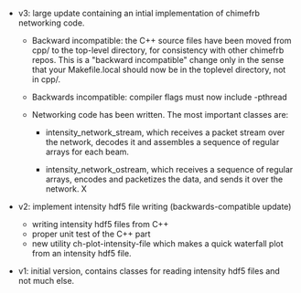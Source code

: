 - v3: large update containing an intial implementation of chimefrb networking code.

  - Backward incompatible: the C++ source files have been moved from cpp/ to the
    top-level directory, for consistency with other chimefrb repos.  This is a 
    "backward incompatible" change only in the sense that your Makefile.local
    should now be in the toplevel directory, not in cpp/.

  - Backwards incompatible: compiler flags must now include -pthread

  - Networking code has been written.  The most important classes are:

      - intensity_network_stream, which receives a packet stream over the 
        network, decodes it and assembles a sequence of regular arrays for 
        each beam.

      - intensity_network_ostream, which receives a sequence of regular arrays,
        encodes and packetizes the data, and sends it over the network. X

- v2: implement intensity hdf5 file writing (backwards-compatible update)
  - writing intensity hdf5 files from C++
  - proper unit test of the C++ part
  - new utility ch-plot-intensity-file which makes a quick waterfall plot from an intensity hdf5 file.

- v1: initial version, contains classes for reading intensity hdf5 files and not much else.
